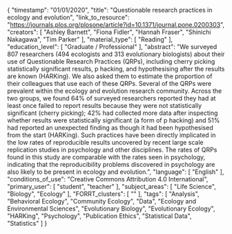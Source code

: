 {
    "timestamp": "01/01/2020",
    "title": "Questionable research practices in ecology and evolution",
    "link_to_resource": "https://journals.plos.org/plosone/article?id=10.1371/journal.pone.0200303",
    "creators": [
        "Ashley Barnett",
        "Fiona Fidler",
        "Hannah Fraser",
        "Shinichi Nakagawa",
        "Tim Parker"
    ],
    "material_type": [
        "Reading"
    ],
    "education_level": [
        "Graduate / Professional"
    ],
    "abstract": "We surveyed 807 researchers (494 ecologists and 313 evolutionary biologists) about their use of Questionable Research Practices (QRPs), including cherry picking statistically significant results, p hacking, and hypothesising after the results are known (HARKing). We also asked them to estimate the proportion of their colleagues that use each of these QRPs. Several of the QRPs were prevalent within the ecology and evolution research community. Across the two groups, we found 64% of surveyed researchers reported they had at least once failed to report results because they were not statistically significant (cherry picking); 42% had collected more data after inspecting whether results were statistically significant (a form of p hacking) and 51% had reported an unexpected finding as though it had been hypothesised from the start (HARKing). Such practices have been directly implicated in the low rates of reproducible results uncovered by recent large scale replication studies in psychology and other disciplines. The rates of QRPs found in this study are comparable with the rates seen in psychology, indicating that the reproducibility problems discovered in psychology are also likely to be present in ecology and evolution.",
    "language": [
        "English"
    ],
    "conditions_of_use": "Creative Commons Attribution 4.0 International",
    "primary_user": [
        "student",
        "teacher"
    ],
    "subject_areas": [
        "Life Science",
        "Biology",
        "Ecology"
    ],
    "FORRT_clusters": [
        ""
    ],
    "tags": [
        "Analysis",
        "Behavioral Ecology",
        "Community Ecology",
        "Data",
        "Ecology and Environmental Sciences",
        "Evolutionary Biology",
        "Evolutionary Ecology",
        "HARKing",
        "Psychology",
        "Publication Ethics",
        "Statistical Data",
        "Statistics"
    ]
}
